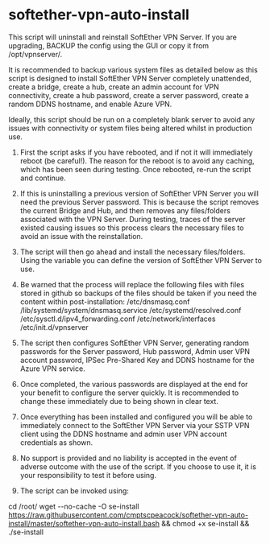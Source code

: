 # softether-vpn-auto-install

This script will uninstall and reinstall SoftEther VPN Server. If you are upgrading, BACKUP the config using the GUI or copy it from /opt/vpnserver/.

It is recommended to backup various system files as detailed below as this script is designed to install SoftEther VPN Server completely unattended, create a bridge, create a hub, create an admin account for VPN connectivity, create a hub password, create a server password, create a random DDNS hostname, and enable Azure VPN.

Ideally, this script should be run on a completely blank server to avoid any issues with connectivity or system files being altered whilst in production use.

1. First the script asks if you have rebooted, and if not it will immediately reboot (be careful!). The reason for the reboot is to avoid any caching, which has been seen during testing. Once rebooted, re-run the script and continue.

2. If this is uninstalling a previous version of SoftEther VPN Server you will need the previous Server password. This is because the script removes the current Bridge and Hub, and then removes any files/folders associated with the VPN Server. During testing, traces of the server existed causing issues so this process clears the necessary files to avoid an issue with the reinstallation.

3. The script will then go ahead and install the necessary files/folders. Using the variable you can define the version of SoftEther VPN Server to use.

4. Be warned that the process will replace the following files with files stored in github so backups of the files should be taken if you need the content within post-installation:
    /etc/dnsmasq.conf
    /lib/systemd/system/dnsmasq.service
    /etc/systemd/resolved.conf
    /etc/sysctl.d/ipv4_forwarding.conf
    /etc/network/interfaces
    /etc/init.d/vpnserver

5. The script then configures SoftEther VPN Server, generating random passwords for the Server password, Hub password, Admin user VPN account password, IPSec Pre-Shared Key and DDNS hostname for the Azure VPN service.

6. Once completed, the various passwords are displayed at the end for your benefit to configure the server quickly. It is recommended to change these immediately due to being shown in clear text.

7. Once everything has been installed and configured you will be able to immediately connect to the SoftEther VPN Server via your SSTP VPN client using the DDNS hostname and admin user VPN account credentials as shown.

8. No support is provided and no liability is accepted in the event of adverse outcome with the use of the script. If you choose to use it, it is your responsibility to test it before using.

9. The script can be invoked using:

cd /root/
wget --no-cache -O se-install https://raw.githubusercontent.com/cmptscpeacock/softether-vpn-auto-install/master/softether-vpn-auto-install.bash && chmod +x se-install && ./se-install